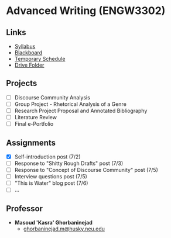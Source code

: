 # Advanced Writing (ENGW3302)

## Links

- [Syllabus](https://northeastern.blackboard.com/bbcswebdav/pid-18997730-dt-content-rid-42536579_1/courses/ENGW3302.61240.201860/Syllabus%20-%20ENGW3302%2C%20CRN%2061240%2C%20Sec%2010%2C%20Summer%202%2C%202018.pdf)
- [Blackboard](https://northeastern.blackboard.com/webapps/blackboard/execute/modulepage/view?course_id=_2569300_1&cmp_tab_id=_494566_1&mode=view)
- [Temporary Schedule](https://northeastern.blackboard.com/bbcswebdav/pid-18997731-dt-content-rid-42536580_1/courses/ENGW3302.61240.201860/Temporary%20Schedule.pdf)
- [Drive Folder](https://drive.google.com/drive/u/0/folders/1aUkKAn-r7Qtj5I655zPgryiNExs_8pSd)

## Projects

- [ ] Discourse Community Analysis
- [ ] Group Project - Rhetorical Analysis of a Genre
- [ ] Research Project Proposal and Annotated Bibliography
- [ ] Literature Review
- [ ] Final e-Portfolio

## Assignments

- [x] Self-introduction post (7/2)
- [ ] Response to "Shitty Rough Drafts" post (7/3)
- [ ] Response to "Concept of Discourse Community" post (7/5)
- [ ] Interview questions post (7/5)
- [ ] "This is Water" blog post (7/6)
- [ ] ...

## Professor

- **Masoud 'Kasra' Ghorbaninejad**
  - ghorbaninejad.m@husky.neu.edu
